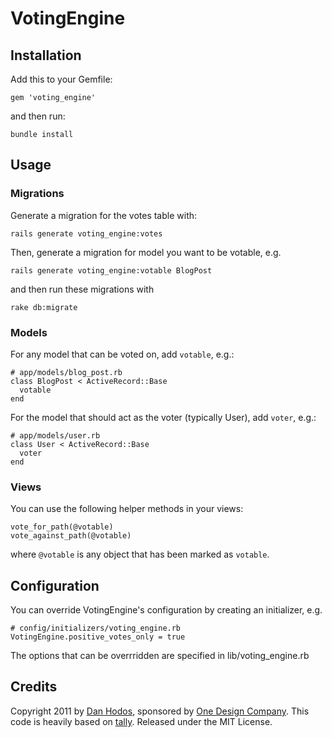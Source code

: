 # VotingEngine

## Installation

Add this to your Gemfile:

    gem 'voting_engine'

and then run:

    bundle install

## Usage

### Migrations

Generate a migration for the votes table with:

    rails generate voting_engine:votes

Then, generate a migration for model you want to be votable, e.g.

    rails generate voting_engine:votable BlogPost

and then run these migrations with

    rake db:migrate

### Models

For any model that can be voted on, add `votable`, e.g.:

    # app/models/blog_post.rb
    class BlogPost < ActiveRecord::Base
      votable
    end

For the model that should act as the voter (typically User), add `voter`, e.g.:

    # app/models/user.rb
    class User < ActiveRecord::Base
      voter
    end

### Views

You can use the following helper methods in your views:

    vote_for_path(@votable)
    vote_against_path(@votable)

where `@votable` is any object that has been marked as `votable`.

## Configuration

You can override VotingEngine's configuration by creating an initializer, e.g.

    # config/initializers/voting_engine.rb
    VotingEngine.positive_votes_only = true

The options that can be overrridden are specified in lib/voting_engine.rb

## Credits
Copyright 2011 by [Dan Hodos](mailto:danhodos[at]gmail[dot]com), sponsored by [One Design Company](http://onedesigncompany.com/). This code is heavily based on [tally](https://github.com/theozaurus/tally). Released under the MIT License.


